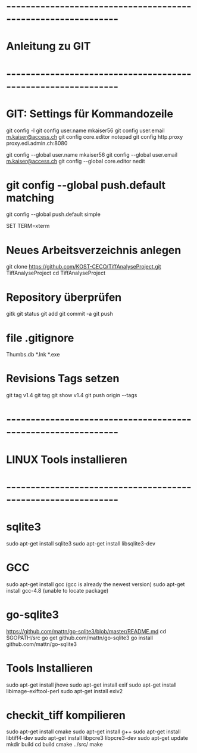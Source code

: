 ﻿# -------------------------------------------------------------
# Anleitung zu GIT 
# -------------------------------------------------------------
# GIT: Settings für Kommandozeile
git config -l
git config user.name mkaiser56
git config user.email m.kaiser@access.ch
git config core.editor notepad
git config http.proxy proxy.edi.admin.ch:8080

git config --global user.name mkaiser56
git config --global user.email m.kaiser@access.ch
git config --global core.editor nedit

# git config --global push.default matching
git config --global push.default simple

SET TERM=xterm

# Neues Arbeitsverzeichnis anlegen
git clone https://github.com/KOST-CECO/TiffAnalyseProject.git TiffAnalyseProject
cd TiffAnalyseProject

# Repository überprüfen
gitk
git status
git add
git commit -a
git push

# file .gitignore
Thumbs.db
*.lnk
*.exe

# Revisions Tags setzen
git tag v1.4
git tag
git show v1.4
git push origin --tags

# -------------------------------------------------------------
# LINUX Tools installieren
# -------------------------------------------------------------
# sqlite3 
sudo apt-get install sqlite3
sudo apt-get install libsqlite3-dev

# GCC 
sudo apt-get install gcc (gcc is already the newest version)
sudo apt-get install gcc-4.8 (unable to locate package)

# go-sqlite3 
https://github.com/mattn/go-sqlite3/blob/master/README.md 
cd $GOPATH/src
go get github.com/mattn/go-sqlite3
go install github.com/mattn/go-sqlite3

# Tools Installieren
sudo apt-get install jhove
sudo apt-get install exif
sudo apt-get install libimage-exiftool-perl
sudo apt-get install exiv2

# checkit_tiff kompilieren
sudo apt-get install cmake
sudo apt-get install g++
sudo apt-get install libtiff4-dev
sudo apt-get install libpcre3 libpcre3-dev
sudo apt-get update
mkdir build
cd build
cmake ../src/
make

